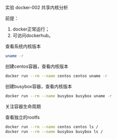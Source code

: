 实验 docker-002 共享内核分析

前提：
1. docker正常运行；
2. 可访问dockerhub。


查看系统内核版本
```bash
uname -r
```

创建centos容器，查看内核版本
```bash
docker run --rm --name centos centos uname -r
```

创建busybox容器，查看内核版本
```bash
docker run --rm --name busybox busybox uname -r
```

关注容器生命周期


查看独立的rootfs
```bash
docker run --rm --name centos centos ls /
docker run --rm --name busybox busybox ls /
```





